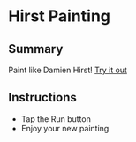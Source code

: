 # Hirst Painting

## Summary
Paint like Damien Hirst! [Try it out](https://repl.it/@clash402/hirst-painting)

## Instructions
- Tap the Run button
- Enjoy your new painting
